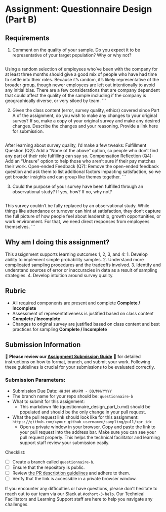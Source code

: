 # Assignment: Questionnaire Design (Part B)

## Requirements
1. Comment on the quality of your sample. Do you expect it to be representative of your target population? Why or why not?

    ```
Using a random selection of employees who’ve been with the company for at least three months should give a good mix of people who have had time to settle into their roles. Because it’s random, it’s likely representative of the broader group, though newer employees are left out intentionally to avoid any initial bias. There are a few considerations that are company dependent that could affect the quality of the sample including if the company is geographically diverse, or very siloed by team. 
    ```

2. Given the class content (error, survey quality, ethics) covered since Part A of the assignment, do you wish to make any changes to your original survey? If so, make a copy of your original survey and make any desired changes. Describe the changes and your reasoning. Provide a link here for submission.

    ```
After learning about survey quality, I’d make a few tweaks:
Fulfillment Question (Q2): Add a “None of the above” option, so people who don’t find any part of their role fulfilling can say so.
Compensation Reflection (Q4): Add an “Unsure” option to help those who aren’t sure if their pay matches their work.
Open-ended Feedback (Q7): Remove the open-ended feedback question and ask them to list additional factors impacting satisfaction, so we get broader insights and can group like themes together. 
    ```

3. Could the purpose of your survey have been fulfilled through an observational study? If yes, how? If no, why not?

    ```
This survey couldn’t be fully replaced by an observational study. While things like attendance or turnover can hint at satisfaction, they don’t capture the full picture of how people feel about leadership, growth opportunities, or work environment. For that, we need direct responses from employees themselves.
    ```

## Why am I doing this assignment?

This assignment supports learning outcomes 1, 2, 3, and 4:
	1.	Develop ability to implement simple probability samples.
	2.	Understand more complicated sampling procedures and the tradeoffs involved.
	3.	Identify and understand sources of error or inaccuracies in data as a result of sampling strategies.
	4.	Develop intuition around survey quality.

## Rubric

-	All required components are present and complete **Complete / Incomplete**
-	Assessment of representativeness is justified based on class content **Complete / Incomplete**
-	Changes to original survey are justified based on class content and best practices for sampling **Complete / Incomplete**

## Submission Information

🚨 **Please review our [Assignment Submission Guide](https://github.com/UofT-DSI/onboarding/blob/main/onboarding_documents/submissions.md)** 🚨 for detailed instructions on how to format, branch, and submit your work. Following these guidelines is crucial for your submissions to be evaluated correctly.

### Submission Parameters:
* Submission Due Date: `HH:MM AM/PM - DD/MM/YYYY`
* The branch name for your repo should be: `questionnaire-b`
* What to submit for this assignment:
    * This markdown file (questionnaire_design_part_b.md) should be populated and should be the only change in your pull request.
* What the pull request link should look like for this assignment: `https://github.com/<your_github_username>/sampling/pull/<pr_id>`
    * Open a private window in your browser. Copy and paste the link to your pull request into the address bar. Make sure you can see your pull request properly. This helps the technical facilitator and learning support staff review your submission easily.

Checklist:
- [ ] Create a branch called `questionnaire-b`.
- [ ] Ensure that the repository is public.
- [ ] Review [the PR description guidelines](https://github.com/UofT-DSI/onboarding/blob/main/onboarding_documents/submissions.md#guidelines-for-pull-request-descriptions) and adhere to them.
- [ ] Verify that the link is accessible in a private browser window.

If you encounter any difficulties or have questions, please don't hesitate to reach out to our team via our Slack at `#cohort-3-help`. Our Technical Facilitators and Learning Support staff are here to help you navigate any challenges.
